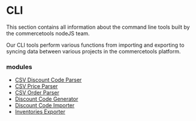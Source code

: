 # CLI

This section contains all information about the command line tools built by the commercetools nodeJS team.

Our CLI tools perform various functions from importing and exporting to syncing data between various projects in the commercetools platform.

### modules
  * [CSV Discount Code Parser](/cli/csv-parser-discount-code.md)
  * [CSV Price Parser](/cli/csv-parser-price.md)
  * [CSV Order Parser](/cli/csv-parser-orders.md)
  * [Discount Code Generator](/cli/discount-code-generator.md)
  * [Discount Code Importer](/cli/discount-code-importer.md)
  * [Inventories Exporter](/cli/inventories-exporter.md)
